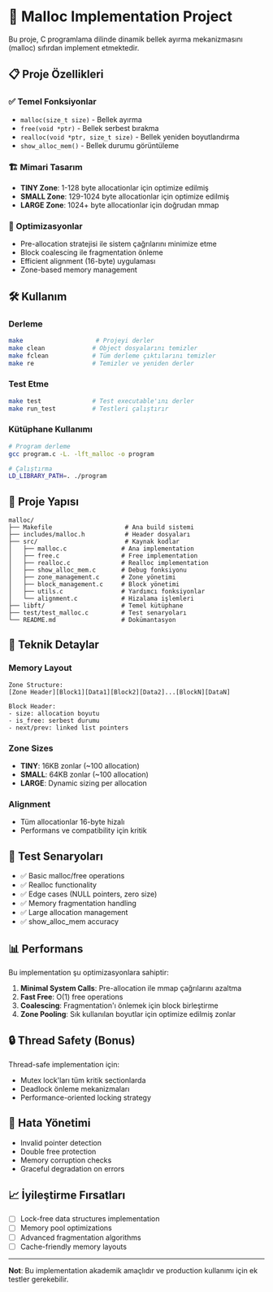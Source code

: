 # 🧠 Malloc Implementation Project

Bu proje, C programlama dilinde dinamik bellek ayırma mekanizmasını (malloc) sıfırdan implement etmektedir.

## 📋 Proje Özellikleri

### ✅ Temel Fonksiyonlar
- `malloc(size_t size)` - Bellek ayırma
- `free(void *ptr)` - Bellek serbest bırakma
- `realloc(void *ptr, size_t size)` - Bellek yeniden boyutlandırma
- `show_alloc_mem()` - Bellek durumu görüntüleme

### 🏗️ Mimari Tasarım
- **TINY Zone**: 1-128 byte allocationlar için optimize edilmiş
- **SMALL Zone**: 129-1024 byte allocationlar için optimize edilmiş
- **LARGE Zone**: 1024+ byte allocationlar için doğrudan mmap

### 🚀 Optimizasyonlar
- Pre-allocation stratejisi ile sistem çağrılarını minimize etme
- Block coalescing ile fragmentation önleme
- Efficient alignment (16-byte) uygulaması
- Zone-based memory management

## 🛠️ Kullanım

### Derleme
```bash
make                    # Projeyi derler
make clean             # Object dosyalarını temizler
make fclean            # Tüm derleme çıktılarını temizler
make re                # Temizler ve yeniden derler
```

### Test Etme
```bash
make test              # Test executable'ını derler
make run_test          # Testleri çalıştırır
```

### Kütüphane Kullanımı
```bash
# Program derleme
gcc program.c -L. -lft_malloc -o program

# Çalıştırma
LD_LIBRARY_PATH=. ./program
```

## 📁 Proje Yapısı

```
malloc/
├── Makefile                    # Ana build sistemi
├── includes/malloc.h           # Header dosyaları
├── src/                        # Kaynak kodlar
│   ├── malloc.c               # Ana implementation
│   ├── free.c                 # Free implementation
│   ├── realloc.c              # Realloc implementation
│   ├── show_alloc_mem.c       # Debug fonksiyonu
│   ├── zone_management.c      # Zone yönetimi
│   ├── block_management.c     # Block yönetimi
│   ├── utils.c                # Yardımcı fonksiyonlar
│   └── alignment.c            # Hizalama işlemleri
├── libft/                     # Temel kütüphane
├── test/test_malloc.c         # Test senaryoları
└── README.md                  # Dokümantasyon
```

## 🔧 Teknik Detaylar

### Memory Layout
```
Zone Structure:
[Zone Header][Block1][Data1][Block2][Data2]...[BlockN][DataN]

Block Header:
- size: allocation boyutu
- is_free: serbest durumu
- next/prev: linked list pointers
```

### Zone Sizes
- **TINY**: 16KB zonlar (~100 allocation)
- **SMALL**: 64KB zonlar (~100 allocation)
- **LARGE**: Dynamic sizing per allocation

### Alignment
- Tüm allocationlar 16-byte hizalı
- Performans ve compatibility için kritik

## 🧪 Test Senaryoları

- ✅ Basic malloc/free operations
- ✅ Realloc functionality
- ✅ Edge cases (NULL pointers, zero size)
- ✅ Memory fragmentation handling
- ✅ Large allocation management
- ✅ show_alloc_mem accuracy

## 📊 Performans

Bu implementation şu optimizasyonlara sahiptir:

1. **Minimal System Calls**: Pre-allocation ile mmap çağrılarını azaltma
2. **Fast Free**: O(1) free operations
3. **Coalescing**: Fragmentation'ı önlemek için block birleştirme
4. **Zone Pooling**: Sık kullanılan boyutlar için optimize edilmiş zonlar

## 🔒 Thread Safety (Bonus)

Thread-safe implementation için:
- Mutex lock'ları tüm kritik sectionlarda
- Deadlock önleme mekanizmaları
- Performance-oriented locking strategy

## 🚨 Hata Yönetimi

- Invalid pointer detection
- Double free protection
- Memory corruption checks
- Graceful degradation on errors

## 📈 İyileştirme Fırsatları

- [ ] Lock-free data structures implementation
- [ ] Memory pool optimizations
- [ ] Advanced fragmentation algorithms
- [ ] Cache-friendly memory layouts

---

**Not**: Bu implementation akademik amaçlıdır ve production kullanımı için ek testler gerekebilir.
